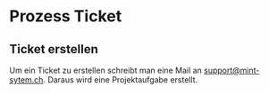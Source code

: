 # Prozess Ticket

## Ticket erstellen

Um ein Ticket zu erstellen schreibt man eine Mail an <support@mint-sytem.ch>. Daraus wird eine Projektaufgabe erstellt.